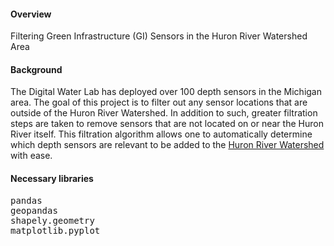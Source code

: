 <h4>Overview</h4>
<p>
  Filtering Green Infrastructure (GI) Sensors in the Huron River Watershed Area
</p>

<h4>Background</h4>
<p>
  The Digital Water Lab has deployed over 100 depth sensors in the Michigan area. The goal of this project is to filter out any sensor locations that are outside of the Huron River Watershed. In addition to such, greater filtration steps are taken to remove sensors that are not located on or near the Huron River itself. This filtration algorithm allows one to automatically determine which depth sensors are relevant to be added to the <a href="(https://www.huron.digitalwaterlab.org/)">Huron River Watershed</a> with ease.
</p>

<h4>Necessary libraries</h4>
<pre>
pandas
geopandas
shapely.geometry
matplotlib.pyplot
</pre>

